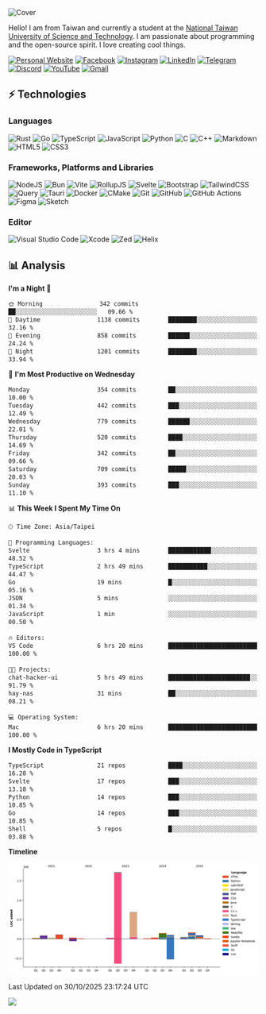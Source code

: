 <picture>
  <source media="(prefers-color-scheme: dark)" srcset="https://github.com/CRT-HAO/CRT-HAO/assets/31580253/6f53f4ab-546f-4db7-9f30-2c5b0711c0a2">
  <img alt="Cover" src="https://github.com/CRT-HAO/CRT-HAO/assets/31580253/4efdfca0-1005-43ab-8c60-07e6973a89b2">
</picture>

Hello! I am from Taiwan and currently a student at the [National Taiwan University of Science and Technology](https://www.ntust.edu.tw/). I am passionate about programming and the open-source spirit. I love creating cool things.

[![Personal Website](https://img.shields.io/badge/Personal%20Website-%23000000.svg?style=for-the-badge)](https://hayden.tw/)
[![Facebook](https://img.shields.io/badge/Facebook-%231877F2.svg?style=for-the-badge&logo=Facebook&logoColor=white)](https://www.facebook.com/CRT.HAO.CHUN/)
[![Instagram](https://img.shields.io/badge/Instagram-%23E4405F.svg?style=for-the-badge&logo=Instagram&logoColor=white)](https://www.instagram.com/crt_hao/)
[![LinkedIn](https://img.shields.io/badge/linkedin-%230077B5.svg?style=for-the-badge&logo=linkedin&logoColor=white)](https://www.linkedin.com/in/crthao/)
[![Telegram](https://img.shields.io/badge/Telegram-2CA5E0?style=for-the-badge&logo=telegram&logoColor=white)](https://t.me/CRT_HAO)
[![Discord](https://img.shields.io/badge/Discord-%235865F2.svg?style=for-the-badge&logo=discord&logoColor=white)](https://discordapp.com/users/401324674371551234)
[![YouTube](https://img.shields.io/badge/YouTube-%23FF0000.svg?style=for-the-badge&logo=YouTube&logoColor=white)](https://www.youtube.com/channel/UC-WnTCkztbitHGXnmvipUUg)
[![Gmail](https://img.shields.io/badge/Gmail-D14836?style=for-the-badge&logo=gmail&logoColor=white)](mailto:m831718@gmail.com)

## ⚡ Technologies

### Languages

![Rust](https://img.shields.io/badge/rust-%23000000.svg?style=for-the-badge&logo=rust&logoColor=white)
![Go](https://img.shields.io/badge/go-%2300ADD8.svg?style=for-the-badge&logo=go&logoColor=white)
![TypeScript](https://img.shields.io/badge/typescript-%23007ACC.svg?style=for-the-badge&logo=typescript&logoColor=white)
![JavaScript](https://img.shields.io/badge/javascript-%23323330.svg?style=for-the-badge&logo=javascript&logoColor=%23F7DF1E)
![Python](https://img.shields.io/badge/python-3670A0?style=for-the-badge&logo=python&logoColor=ffdd54)
![C](https://img.shields.io/badge/c-%2300599C.svg?style=for-the-badge&logo=c&logoColor=white)
![C++](https://img.shields.io/badge/c++-%2300599C.svg?style=for-the-badge&logo=c%2B%2B&logoColor=white)
![Markdown](https://img.shields.io/badge/markdown-%23000000.svg?style=for-the-badge&logo=markdown&logoColor=white)
![HTML5](https://img.shields.io/badge/html5-%23E34F26.svg?style=for-the-badge&logo=html5&logoColor=white)
![CSS3](https://img.shields.io/badge/css3-%231572B6.svg?style=for-the-badge&logo=css3&logoColor=white)

### Frameworks, Platforms and Libraries

![NodeJS](https://img.shields.io/badge/node.js-6DA55F?style=for-the-badge&logo=node.js&logoColor=white)
![Bun](https://img.shields.io/badge/Bun-%23000000.svg?style=for-the-badge&logo=bun&logoColor=white)
![Vite](https://img.shields.io/badge/vite-%23646CFF.svg?style=for-the-badge&logo=vite&logoColor=white)
![RollupJS](https://img.shields.io/badge/RollupJS-ef3335?style=for-the-badge&logo=rollup.js&logoColor=white)
![Svelte](https://img.shields.io/badge/svelte-%23f1413d.svg?style=for-the-badge&logo=svelte&logoColor=white)
![Bootstrap](https://img.shields.io/badge/bootstrap-%238511FA.svg?style=for-the-badge&logo=bootstrap&logoColor=white)
![TailwindCSS](https://img.shields.io/badge/tailwindcss-%2338B2AC.svg?style=for-the-badge&logo=tailwind-css&logoColor=white)
![jQuery](https://img.shields.io/badge/jquery-%230769AD.svg?style=for-the-badge&logo=jquery&logoColor=white)
![Tauri](https://img.shields.io/badge/tauri-%2324C8DB.svg?style=for-the-badge&logo=tauri&logoColor=%23FFFFFF)
![Docker](https://img.shields.io/badge/docker-%230db7ed.svg?style=for-the-badge&logo=docker&logoColor=white)
![CMake](https://img.shields.io/badge/CMake-%23008FBA.svg?style=for-the-badge&logo=cmake&logoColor=white)
![Git](https://img.shields.io/badge/git-%23F05033.svg?style=for-the-badge&logo=git&logoColor=white)
![GitHub](https://img.shields.io/badge/github-%23121011.svg?style=for-the-badge&logo=github&logoColor=white)
![GitHub Actions](https://img.shields.io/badge/github%20actions-%232671E5.svg?style=for-the-badge&logo=githubactions&logoColor=white)
![Figma](https://img.shields.io/badge/figma-%23F24E1E.svg?style=for-the-badge&logo=figma&logoColor=white)
![Sketch](https://img.shields.io/badge/Sketch-FFB387?style=for-the-badge&logo=sketch&logoColor=black)

### Editor

![Visual Studio Code](https://img.shields.io/badge/Visual%20Studio%20Code-0078d7.svg?style=for-the-badge&logo=visual-studio-code&logoColor=white)
![Xcode](https://img.shields.io/badge/Xcode-007ACC?style=for-the-badge&logo=Xcode&logoColor=white)
![Zed](https://img.shields.io/badge/Zed-F6F5F0?style=for-the-badge&logo=zed&logoColor=black)
![Helix](https://img.shields.io/badge/Helix-281733?style=for-the-badge&logo=helix&logoColor=white)

## 📊 Analysis

<!--START_SECTION:waka-->
**I'm a Night 🦉** 

```text
🌞 Morning                342 commits         ██░░░░░░░░░░░░░░░░░░░░░░░   09.66 % 
🌆 Daytime                1138 commits        ████████░░░░░░░░░░░░░░░░░   32.16 % 
🌃 Evening                858 commits         ██████░░░░░░░░░░░░░░░░░░░   24.24 % 
🌙 Night                  1201 commits        ████████░░░░░░░░░░░░░░░░░   33.94 % 
```
📅 **I'm Most Productive on Wednesday** 

```text
Monday                   354 commits         ██░░░░░░░░░░░░░░░░░░░░░░░   10.00 % 
Tuesday                  442 commits         ███░░░░░░░░░░░░░░░░░░░░░░   12.49 % 
Wednesday                779 commits         ██████░░░░░░░░░░░░░░░░░░░   22.01 % 
Thursday                 520 commits         ████░░░░░░░░░░░░░░░░░░░░░   14.69 % 
Friday                   342 commits         ██░░░░░░░░░░░░░░░░░░░░░░░   09.66 % 
Saturday                 709 commits         █████░░░░░░░░░░░░░░░░░░░░   20.03 % 
Sunday                   393 commits         ███░░░░░░░░░░░░░░░░░░░░░░   11.10 % 
```


📊 **This Week I Spent My Time On** 

```text
🕑︎ Time Zone: Asia/Taipei

💬 Programming Languages: 
Svelte                   3 hrs 4 mins        ████████████░░░░░░░░░░░░░   48.52 % 
TypeScript               2 hrs 49 mins       ███████████░░░░░░░░░░░░░░   44.47 % 
Go                       19 mins             █░░░░░░░░░░░░░░░░░░░░░░░░   05.16 % 
JSON                     5 mins              ░░░░░░░░░░░░░░░░░░░░░░░░░   01.34 % 
JavaScript               1 min               ░░░░░░░░░░░░░░░░░░░░░░░░░   00.50 % 

🔥 Editors: 
VS Code                  6 hrs 20 mins       █████████████████████████   100.00 % 

🐱‍💻 Projects: 
chat-hacker-ui           5 hrs 49 mins       ███████████████████████░░   91.79 % 
hay-nas                  31 mins             ██░░░░░░░░░░░░░░░░░░░░░░░   08.21 % 

💻 Operating System: 
Mac                      6 hrs 20 mins       █████████████████████████   100.00 % 
```

**I Mostly Code in TypeScript** 

```text
TypeScript               21 repos            ████░░░░░░░░░░░░░░░░░░░░░   16.28 % 
Svelte                   17 repos            ███░░░░░░░░░░░░░░░░░░░░░░   13.18 % 
Python                   14 repos            ███░░░░░░░░░░░░░░░░░░░░░░   10.85 % 
Go                       14 repos            ███░░░░░░░░░░░░░░░░░░░░░░   10.85 % 
Shell                    5 repos             █░░░░░░░░░░░░░░░░░░░░░░░░   03.88 % 
```



**Timeline**

![Lines of Code chart](https://raw.githubusercontent.com/hayd1n/hayd1n/main/assets/bar_graph.png)


 Last Updated on 30/10/2025 23:17:24 UTC
<!--END_SECTION:waka-->

![](https://komarev.com/ghpvc/?username=CRT-HAO&style=flat-square)
